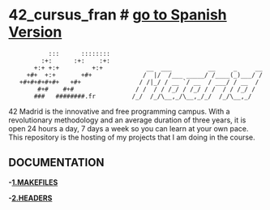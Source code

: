 # 42_cursus_fran # [go to Spanish Version](README_sp.md)
```
           :::      ::::::::   
         :+:      :+:    :+:   
       +:+ +:+         +:+            __  ___          __     _     __
     +#+  +:+       +#+              /  |/  /___ _____/ /____(_)___/ /
   +#+#+#+#+#+   +#+                / /|_/ / __ `/ __  / ___/ / __  / 
        #+#    #+#                 / /  / / /_/ / /_/ / /  / / /_/ /  
       ###   ########.fr          /_/  /_/\__,_/\__,_/_/  /_/\__,_/  
```
42 Madrid is the innovative and free programming campus. With a revolutionary methodology and an average duration of three years, it is open 24 hours a day, 7 days a week so you can learn at your own pace.
This repository is the hosting of my projects that I am doing in the course.

## DOCUMENTATION

**-[1.MAKEFILES](documentation/makefile.md)**

**-[2.HEADERS](documentation/header.md)**

